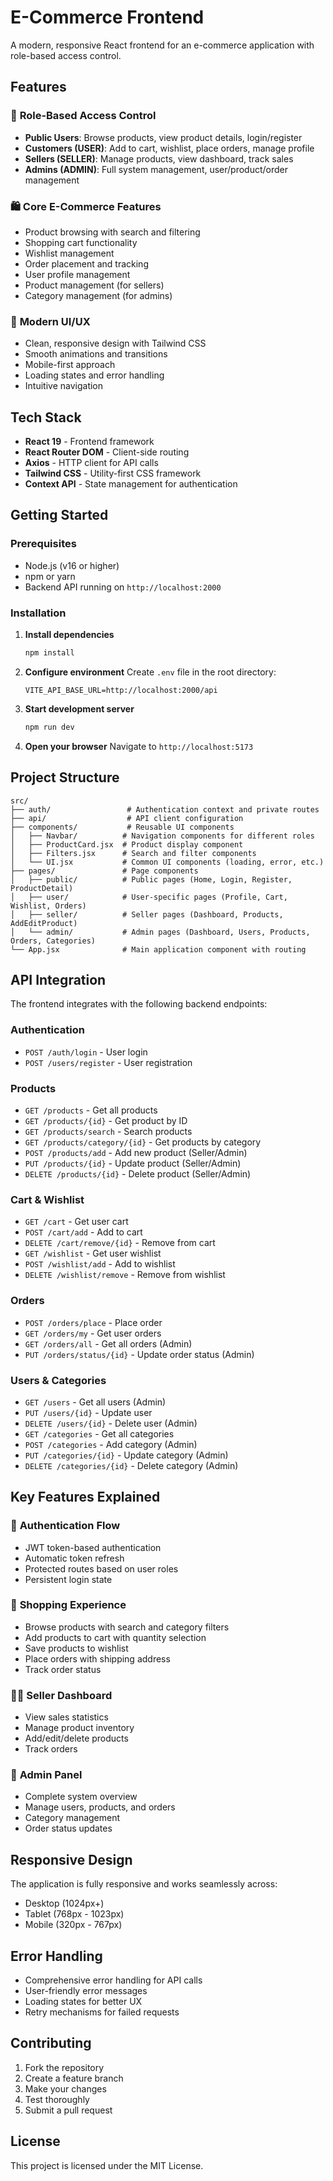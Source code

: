 # E-Commerce Frontend

A modern, responsive React frontend for an e-commerce application with role-based access control.

## Features

### 🎯 **Role-Based Access Control**
- **Public Users**: Browse products, view product details, login/register
- **Customers (USER)**: Add to cart, wishlist, place orders, manage profile
- **Sellers (SELLER)**: Manage products, view dashboard, track sales
- **Admins (ADMIN)**: Full system management, user/product/order management

### 🛍️ **Core E-Commerce Features**
- Product browsing with search and filtering
- Shopping cart functionality
- Wishlist management
- Order placement and tracking
- User profile management
- Product management (for sellers)
- Category management (for admins)

### 🎨 **Modern UI/UX**
- Clean, responsive design with Tailwind CSS
- Smooth animations and transitions
- Mobile-first approach
- Loading states and error handling
- Intuitive navigation

## Tech Stack

- **React 19** - Frontend framework
- **React Router DOM** - Client-side routing
- **Axios** - HTTP client for API calls
- **Tailwind CSS** - Utility-first CSS framework
- **Context API** - State management for authentication

## Getting Started

### Prerequisites
- Node.js (v16 or higher)
- npm or yarn
- Backend API running on `http://localhost:2000`

### Installation

1. **Install dependencies**
   ```bash
   npm install
   ```

2. **Configure environment**
   Create `.env` file in the root directory:
   ```
   VITE_API_BASE_URL=http://localhost:2000/api
   ```

3. **Start development server**
   ```bash
   npm run dev
   ```

4. **Open your browser**
   Navigate to `http://localhost:5173`

## Project Structure

```
src/
├── auth/                 # Authentication context and private routes
├── api/                  # API client configuration
├── components/           # Reusable UI components
│   ├── Navbar/          # Navigation components for different roles
│   ├── ProductCard.jsx  # Product display component
│   ├── Filters.jsx      # Search and filter components
│   └── UI.jsx           # Common UI components (loading, error, etc.)
├── pages/               # Page components
│   ├── public/          # Public pages (Home, Login, Register, ProductDetail)
│   ├── user/            # User-specific pages (Profile, Cart, Wishlist, Orders)
│   ├── seller/          # Seller pages (Dashboard, Products, AddEditProduct)
│   └── admin/           # Admin pages (Dashboard, Users, Products, Orders, Categories)
└── App.jsx              # Main application component with routing
```

## API Integration

The frontend integrates with the following backend endpoints:

### Authentication
- `POST /auth/login` - User login
- `POST /users/register` - User registration

### Products
- `GET /products` - Get all products
- `GET /products/{id}` - Get product by ID
- `GET /products/search` - Search products
- `GET /products/category/{id}` - Get products by category
- `POST /products/add` - Add new product (Seller/Admin)
- `PUT /products/{id}` - Update product (Seller/Admin)
- `DELETE /products/{id}` - Delete product (Seller/Admin)

### Cart & Wishlist
- `GET /cart` - Get user cart
- `POST /cart/add` - Add to cart
- `DELETE /cart/remove/{id}` - Remove from cart
- `GET /wishlist` - Get user wishlist
- `POST /wishlist/add` - Add to wishlist
- `DELETE /wishlist/remove` - Remove from wishlist

### Orders
- `POST /orders/place` - Place order
- `GET /orders/my` - Get user orders
- `GET /orders/all` - Get all orders (Admin)
- `PUT /orders/status/{id}` - Update order status (Admin)

### Users & Categories
- `GET /users` - Get all users (Admin)
- `PUT /users/{id}` - Update user
- `DELETE /users/{id}` - Delete user (Admin)
- `GET /categories` - Get all categories
- `POST /categories` - Add category (Admin)
- `PUT /categories/{id}` - Update category (Admin)
- `DELETE /categories/{id}` - Delete category (Admin)

## Key Features Explained

### 🔐 **Authentication Flow**
- JWT token-based authentication
- Automatic token refresh
- Protected routes based on user roles
- Persistent login state

### 🛒 **Shopping Experience**
- Browse products with search and category filters
- Add products to cart with quantity selection
- Save products to wishlist
- Place orders with shipping address
- Track order status

### 👨‍💼 **Seller Dashboard**
- View sales statistics
- Manage product inventory
- Add/edit/delete products
- Track orders

### 👑 **Admin Panel**
- Complete system overview
- Manage users, products, and orders
- Category management
- Order status updates

## Responsive Design

The application is fully responsive and works seamlessly across:
- Desktop (1024px+)
- Tablet (768px - 1023px)
- Mobile (320px - 767px)

## Error Handling

- Comprehensive error handling for API calls
- User-friendly error messages
- Loading states for better UX
- Retry mechanisms for failed requests

## Contributing

1. Fork the repository
2. Create a feature branch
3. Make your changes
4. Test thoroughly
5. Submit a pull request

## License

This project is licensed under the MIT License.